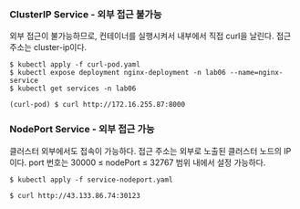 ### ClusterIP Service - 외부 접근 불가능

외부 접근이 불가능하므로, 컨테이너를 실행시켜서 내부에서 직접 curl을 날린다. 
접근 주소는 cluster-ip이다.
```
$ kubectl apply -f curl-pod.yaml
$ kubectl expose deployment nginx-deployment -n lab06 --name=nginx-service
$ kubectl get services -n lab06

(curl-pod) $ curl http://172.16.255.87:8000
```

### NodePort Service - 외부 접근 가능
클러스터 외부에서도 접속이 가능하다. 
접근 주소는 외부로 노출된 클러스터 노드의 IP이다. port 번호는 30000 ≤ nodePort ≤ 32767 범위 내에서 설정 가능하다.
```
$ kubectl apply -f service-nodeport.yaml

$ curl http://43.133.86.74:30123
```